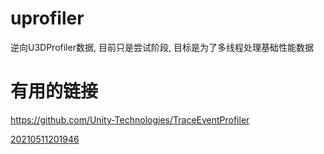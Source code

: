 # uprofiler

逆向U3DProfiler数据, 目前只是尝试阶段, 目标是为了多线程处理基础性能数据

# 有用的链接

https://github.com/Unity-Technologies/TraceEventProfiler

[20210511201946](https://cdn.jsdelivr.net/gh/yhnu/PicBed/images20210511201946.png)
